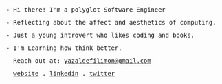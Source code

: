 <samp>

- Hi there! I'm a polyglot Software Engineer

- Reflecting about the affect and aesthetics of computing.

- Just a young introvert who likes coding and books.

- I'm Learning how think better.


  Reach out at: [yazaldefilimon@gmail.com](mailto:yazaldefilimon@gmail.com)

  
    <p align="enter">
    <a href="https://yazaldefilimone.com">website</a> .
    <a href="https://www.linkedin.com/in/yazalde-filimone">linkedin</a> .
    <a href="https://twitter.com/yazaldefilimone">twitter</a>
    </p>
